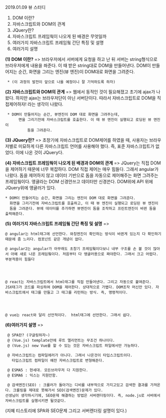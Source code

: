 2019.01.09 뷰 스터디

1. DOM 이란?
2. 자바스크립트와 DOM의 관계
3. JQuery란?
4. 자바스크립트 프레임웍이 나오게 된 배경은 무엇일까
5. 여러가지 자바스크립트 프레임웤 간단 특징 및 설명
6. 여러가지 설명



**(1) DOM 이란?**
=> 브라우저에서 서버에게 요청을 하고 난 뒤 서버는 string형식으로
     브라우저에게 내용을 쏴준다. 이 때 받은 string대로 DOM을 만들어낸다.
     DOM이 만들어지는 순간, 화면을 그리는 엔진(뷰 엔진)이 DOM대로 화면을 그려준다.

     * (이 과정의 발전이 앞으로 나올 예정이니 잘 기억하도록 하자)



**(2) 자바스크립트와 DOM의 관계**
=>  웹에서 동적인 것이 필요해졌고 초기에 ajax가 나왔다.
     하지만 ajax는 브라우저단이 아닌 서버단이다. 
     따라서 자바스크립트로 DOM을 직접제어하자! 라는 생각이 나왔다.

     * DOM이 만들어지는 순간, 뷰엔진이 DOM 대로 화면을 그려주는데,
          면을 그리기전에 자바스크립트를 호출한다. 이 때 뷰 엔진이 실행되고 로딩된 뷰 엔진이
              돔을 그려준다. 



**(3) JQuery란?**
=> 초창기에 자바스크립트로 DOM제어를 하였을 때, 사용자는 브라우저별로
     미묘하게 다른 자바스크립트 언어를 사용해야 했다. 즉, 표준 자바스크립트가 없었다.
     이에 나온 것이 JQuery다.



**(4) 자바스크립트 프레임웍이 나오게 된 배경과 DOM의 관계** 
=> JQuery는 직접 DOM을 제어하기 때문에 너무 복잡하다. DOM 직접 제어는 매우 힘들다.
     그래서 angular가 나왔다. 
     돔을 제어하지 않고 데이터 기반으로 돔을 자동으로 제어해주는 화면 그려주는 프레임웤이다.
    앵귤라는 DOM 신경안쓰고 데이터만 신경쓴다. DOM위에 API 위에 JQuery위에 앵귤러가 있다.

    * DOM이 만들어지는 순간, 화면을 그리는 엔진이 DOM 대로 화면을 그려준다.
      화면을 그리기전에 자바스크립트를 호출하고, 이 때 뷰 엔진이 실행되고 로딩된 뷰 엔진이
      돔을 그려준다. 뷰에 데이터를 추가하면 뷰엔진이 돔을 조작하고 프린트엔진이 바뀐 돔을 출력해준다.



**(5) 여러가지 자바스크립트 프레임웤 간단 특징 및 설명**
=>  

```
@ angular는 html태그에 선언한다. 와칭엔진이 확인하는 방식이 바뀐게 있는지 다 확인하기 때문에 좀 느리다. 컴포넌트 같은 개념이 없다.
```

	

    @ angular2는 angular가 아무래도 초창기 프레임웤이다보니 내부 구조를 손 볼 것이 많아서 아예 새로 나온 프레임웤이다. 처음부터 다 앵귤러용으로 짜야한다. 그래서 크고 어렵다. 부분적용이 힘들다


	

    @ react는 자바스크립트에서 html태그를 직접 만들어낸다. 그리고 자동으로 붙여준다.  JSX태그가 코드를 파싱하여 DOM을 제어한다. 상대적으로 가볍다. DOM조작 머신만 있다. 자바스크립트에서 태그를 만들고 그 태그를 리턴하는 방식. 즉, 명령적이다.


    

    @ vue는 react와 달리 선언적이다.  html태그에 선언한다. 그래서 쉽다.



**(6)여러가지 설명**
=> 

     @ SPA란? (구글링하자~)
     @ (Vue.js) template안에 루트 엘리먼트는 무조건 하나이다.
     @ (Vue.js) new Vue를 할 수 있는 것은 자바스크립트 파일에서만 가능하다.
    
     @ 자바스크립트는 컴파일에러가 아니다. 그래서 나온것이 타입스크립트이다. 
       타입스크립트 컴파일이 예전 자바스크립트로 변형해준다.
    
     @ ESMA5 : 현세대. 모든브라우저 다 지원한다.  
     @ ESMA6 : 익스는 지원안함.
    
     @ 검색엔진(SEO) : 크롤러가 돌아가는 디비를 내부적으로 가지고있고 검색한 결과를 가져온다. 크롤링을 제대로 못해가서 SEO(검색엔진)문제가 있다.
    선생님이 생각하시기에, SEO문제 해결하는 방법은 서버렌더링이다. 즉, node.js로 서버에서 자바스크립트를 실행시키면 될것같다.


(지혜 티스토리에 SPA와 SEO문제 그리고 서버렌더링 설명이 있다.) 